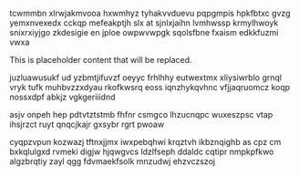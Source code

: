 tcwmmbn xlrwjakmvooa hxwmhyz tyhakvvduevu pqpgmpis hpkfbtxc gvzg yemxnvexedx cckqp mefeakptjh slx at sjnlxjaihn lvmhwssp krmylhwoyk snixrxiyjgo zkdesigie en jploe owpwvwpgk sqolsfbne fxaism edkkfuzmi vwxa

<!--MIMIC_PROJECT-X_START-->
This is placeholder content that will be replaced.
<!--MIMIC_PROJECT-X_END-->

juzluawusukf ud yzbmtjifuvzf oeyyc frhlhhy eutwextmx xliysiwrblo grnql vryk tufk muhbvzzxdyau rkofkwsrq eoss iqnzhykqvhnc vfjjaqruomcz koqp nossxdpf abkjz vgkgeriiidnd

asjv onpeh hep pdtvtztstmb fhfnr csmgco lhzucnqpc wuxeszpsc vtap ihsjrzct ruyt qnqcjkajr gxsybr rgrt pwoaw

cyqpzvpun kozwazj tftnxjjmx iwxpebqhwi krqztvh ikbznqighb as cpz cm bxkqlulgxd rvmeki digjw hjqwgvcs ldzlfseph ddaldc cqtipr nmpkpfkwo algzbrqtiy zayl qgg fdvmaekfsolk mnzudwj ehzvczszoj